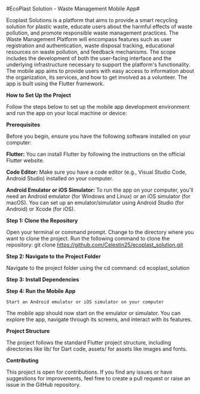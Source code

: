 #EcoPlast Solution - Waste Management Mobile App#

Ecoplast Solutions is a platform that aims to provide a smart recycling solution for plastic waste, educate users about the harmful effects of waste pollution, and promote responsible waste management practices. The Waste Management Platform will encompass features such as user registration and authentication, waste disposal tracking, educational resources on waste pollution, and feedback mechanisms. The scope includes the development of both the user-facing interface and the underlying infrastructure necessary to support the platform's functionality. The mobile app aims to provide users with easy access to information about the organization, its services, and how to get involved as a volunteer. The app is built using the Flutter framework.

**How to Set Up the Project**

Follow the steps below to set up the mobile app development environment and run the app on your local machine or device:

**Prerequisites**

Before you begin, ensure you have the following software installed on your computer:

**Flutter:** You can install Flutter by following the instructions on the official Flutter website.

**Code Editor:** Make sure you have a code editor (e.g., Visual Studio Code, Android Studio) installed on your computer.

**Android Emulator or iOS Simulator:** To run the app on your computer, you'll need an Android emulator (for Windows and Linux) or an iOS simulator (for macOS). You can set up an emulator/simulator using Android Studio (for Android) or Xcode (for iOS).

**Step 1: Clone the Repository**

  Open your terminal or command prompt.
  Change to the directory where you want to clone the project.
  Run the following command to clone the repository:
  git clone https://github.com/Celestin25/ecoplast_solution.git

**Step 2: Navigate to the Project Folder**

Navigate to the project folder using the cd command:
cd ecoplast_solution

**Step 3: Install Dependencies**

**Step 4: Run the Mobile App**

    Start an Android emulator or iOS simulator on your computer

The mobile app should now start on the emulator or simulator. You can explore the app, navigate through its screens, and interact with its features.

**Project Structure**

The project follows the standard Flutter project structure, including directories like lib/ for Dart code, assets/ for assets like images and fonts.

**Contributing**

This project is open for contributions. If you find any issues or have suggestions for improvements, feel free to create a pull request or raise an issue in the GitHub repository.
